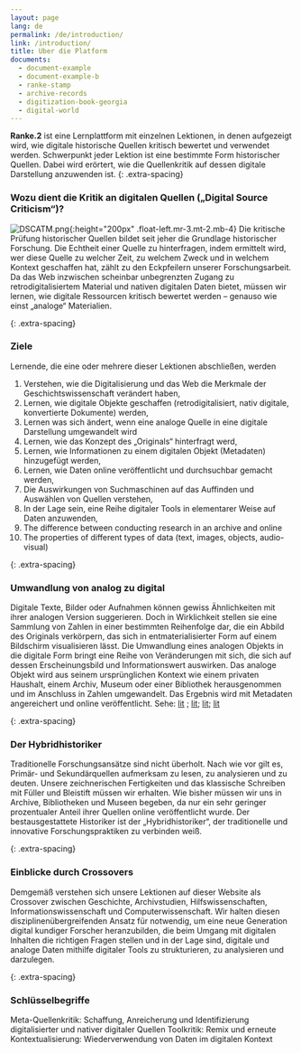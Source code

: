 ```yaml
---
layout: page
lang: de
permalink: /de/introduction/
link: /introduction/
title: Uber die Platform
documents:
  - document-example
  - document-example-b
  - ranke-stamp
  - archive-records
  - digitization-book-georgia
  - digital-world
---
```


**Ranke.2** ist eine Lernplattform mit einzelnen Lektionen, in denen aufgezeigt wird, wie digitale historische Quellen kritisch bewertet und verwendet werden. Schwerpunkt jeder Lektion ist eine bestimmte Form historischer Quellen. Dabei wird erörtert, wie die Quellenkritik auf dessen digitale Darstellung anzuwenden ist.
{: .extra-spacing}
<!-- more -->


### Wozu dient die Kritik an digitalen Quellen („Digital Source Criticism“)?


![DSCATM.png](https://c2dh.github.io/ranketwo/assets/images/DSCATM.png){:height="200px" .float-left.mr-3.mt-2.mb-4}
Die kritische Prüfung historischer Quellen bildet seit jeher die Grundlage historischer Forschung. 
Die Echtheit einer Quelle zu hinterfragen, indem ermittelt wird, wer diese Quelle zu welcher Zeit, zu welchem Zweck und in welchem Kontext geschaffen hat, zählt zu den Eckpfeilern unserer Forschungsarbeit. Da das Web inzwischen scheinbar unbegrenzten Zugang zu retrodigitalisiertem Material und nativen digitalen Daten bietet, müssen wir lernen, wie digitale Ressourcen kritisch bewertet werden – genauso wie einst „analoge“ Materialien.


{: .extra-spacing}
### Ziele

Lernende, die eine oder mehrere dieser Lektionen abschließen, werden

 1. Verstehen, wie die Digitalisierung und das Web die Merkmale der Geschichtswissenschaft verändert haben,
 2. Lernen, wie digitale Objekte geschaffen (retrodigitalisiert, nativ digitale, konvertierte Dokumente) werden,
 3. Lernen was sich ändert, wenn eine analoge Quelle in eine digitale Darstellung umgewandelt wird
 4. Lernen, wie das Konzept des „Originals“ hinterfragt werd,
 5. Lernen, wie Informationen zu einem digitalen Objekt (Metadaten) hinzugefügt werden,
 6. Lernen, wie Daten online veröffentlicht und durchsuchbar gemacht werden,
 7. Die Auswirkungen von Suchmaschinen auf das Auffinden und Auswählen von Quellen verstehen,
 8. In der Lage sein, eine Reihe digitaler Tools in elementarer Weise auf Daten anzuwenden,
 9. The difference between conducting research in an archive and online
 10. The properties of different types of data (text, images, objects, audio-visual)
 
 

{: .extra-spacing}
### Umwandlung von analog zu digital
Digitale Texte, Bilder oder Aufnahmen können gewiss Ähnlichkeiten mit ihrer analogen Version suggerieren. Doch in Wirklichkeit stellen sie eine Sammlung von Zahlen in einer bestimmten Reihenfolge dar, die ein Abbild des Originals verkörpern, das sich in entmaterialisierter Form auf einem Bildschirm visualisieren lässt.
Die Umwandlung eines analogen Objekts in die digitale Form bringt eine Reihe von Veränderungen mit sich, die sich auf dessen Erscheinungsbild und Informationswert auswirken. Das analoge Objekt wird aus seinem ursprünglichen Kontext  wie einem privaten Haushalt, einem Archiv, Museum oder einer Bibliothek herausgenommen und im Anschluss in Zahlen umgewandelt. Das Ergebnis wird mit Metadaten angereichert und online veröffentlicht. Sehe: [lit](owens-digital-sources-digital-archives) ; [lit](hughes-lang-transmutability-decontextualization); [lit](sternfeld-understanding-quantum-age); [lit](terras-digitisation-resources-humanities)


{: .extra-spacing}
### Der Hybridhistoriker
Traditionelle Forschungsansätze sind nicht überholt. Nach wie vor gilt es, Primär- und Sekundärquellen aufmerksam zu lesen, zu analysieren und zu deuten. Unsere zeichnerischen Fertigkeiten und das klassische Schreiben mit Füller und Bleistift müssen wir erhalten. Wie bisher müssen wir uns in Archive, Bibliotheken und Museen begeben, da nur ein sehr geringer prozentualer Anteil ihrer Quellen online veröffentlicht wurde. Der bestausgestattete Historiker ist der „Hybridhistoriker“, der traditionelle und innovative Forschungspraktiken zu verbinden weiß.

{: .extra-spacing}
### Einblicke durch Crossovers
Demgemäß verstehen sich unsere Lektionen auf dieser Website als Crossover zwischen Geschichte, Archivstudien, Hilfswissenschaften, Informationswissenschaft und Computerwissenschaft. Wir halten diesen disziplinenübergreifenden Ansatz für notwendig, um eine neue Generation digital kundiger Forscher heranzubilden, die beim Umgang mit digitalen Inhalten die richtigen Fragen stellen und in der Lage sind, digitale und analoge Daten mithilfe digitaler Tools zu strukturieren, zu analysieren und darzulegen.

{: .extra-spacing}
### Schlüsselbegriffe
Meta-Quellenkritik: Schaffung, Anreicherung und Identifizierung digitalisierter und nativer digitaler Quellen
Toolkritik:
Remix und erneute Kontextualisierung: Wiederverwendung von Daten im digitalen Kontext

[](ranke-stamp,archive-records)
[](digitization-book-georgia,digital-world)
